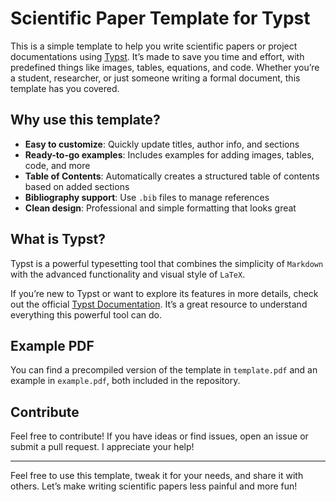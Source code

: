# Scientific Paper Template for Typst
This is a simple template to help you write scientific papers or project documentations using [Typst](https://typst.app). It’s made to save you time and effort, with predefined things like images, tables, equations, and code. Whether you’re a student, researcher, or just someone writing a formal document, this template has you covered.

## Why use this template?
- **Easy to customize**: Quickly update titles, author info, and sections
- **Ready-to-go examples**: Includes examples for adding images, tables, code, and more
- **Table of Contents**: Automatically creates a structured table of contents based on added sections
- **Bibliography support**: Use `.bib` files to manage references
- **Clean design**: Professional and simple formatting that looks great

## What is Typst?
Typst is a powerful typesetting tool that combines the simplicity of `Markdown` with the advanced functionality and visual style of `LaTeX`. 

If you’re new to Typst or want to explore its features in more details, check out the official [Typst Documentation](https://typst.app/docs/). It’s a great resource to understand everything this powerful tool can do.

## Example PDF
You can find a precompiled version of the template in `template.pdf` and an example in `example.pdf`, both included in the repository.

## Contribute
Feel free to contribute! If you have ideas or find issues, open an issue or submit a pull request. I appreciate your help!

---

Feel free to use this template, tweak it for your needs, and share it with others. Let’s make writing scientific papers less painful and more fun!
